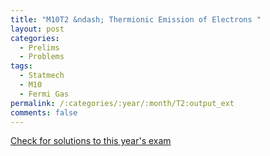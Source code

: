 ```yaml
---
title: "M10T2 &ndash; Thermionic Emission of Electrons "
layout: post
categories:
  - Prelims
  - Problems
tags:
  - Statmech
  - M10
  - Fermi Gas
permalink: /:categories/:year/:month/T2:output_ext
comments: false
---
```

<object data="2010M2T.pdf" type="application/pdf" width="100%" height="500"></object>
<div class="message"><a href='https://princetonprelim.com/prelim/25/'>Check for solutions to this year's exam</a></div>